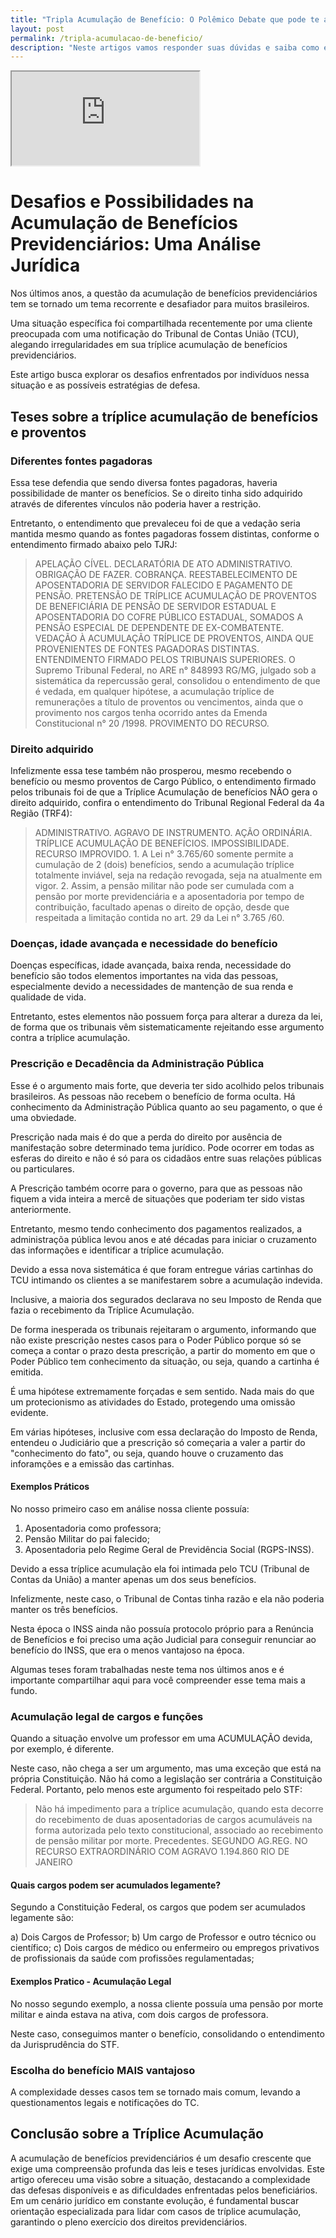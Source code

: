 ```yaml
---
title: "Tripla Acumulação de Benefício: O Polêmico Debate que pode te afetar!"
layout: post
permalink: /tripla-acumulacao-de-beneficio/
description: "Neste artigos vamos responder suas dúvidas e saiba como evitar impactos negativos. Sobre orientações para proteger seus direitos e evitar problemas com a acumulação de benefícios."
---
```



<div class="moldura">
    <div class="video">
        <iframe src="https://www.youtube.com/embed/jPWrd8rW-nY"></iframe>
    </div>
</div>


# Desafios e Possibilidades na Acumulação de Benefícios Previdenciários: Uma Análise Jurídica

Nos últimos anos, a questão da acumulação de benefícios previdenciários tem se tornado um tema recorrente e desafiador para muitos brasileiros.

Uma situação específica foi compartilhada recentemente por uma cliente preocupada com uma notificação do Tribunal de Contas União (TCU), alegando irregularidades em sua tríplice acumulação de benefícios previdenciários.

Este artigo busca explorar os desafios enfrentados por indivíduos nessa situação e as possíveis estratégias de defesa.


## Teses sobre a tríplice acumulação de benefícios e proventos

### Diferentes fontes pagadoras

Essa tese defendia que sendo diversa fontes pagadoras, haveria possibilidade de manter os benefícios. Se o direito tinha sido adquirido através de diferentes vínculos não poderia haver a restrição.

Entretanto, o entendimento que prevaleceu foi de que a vedação seria mantida mesmo quando as fontes pagadoras fossem distintas, conforme o entendimento firmado abaixo pelo TJRJ:

> APELAÇÃO CÍVEL. DECLARATÓRIA DE ATO ADMINISTRATIVO. OBRIGAÇÃO DE FAZER. COBRANÇA. REESTABELECIMENTO DE APOSENTADORIA DE SERVIDOR FALECIDO E PAGAMENTO DE PENSÃO. PRETENSÃO DE TRÍPLICE ACUMULAÇÃO DE PROVENTOS DE BENEFICIÁRIA DE PENSÃO DE SERVIDOR ESTADUAL E APOSENTADORIA DO COFRE PÚBLICO ESTADUAL, SOMADOS A PENSÃO ESPECIAL DE DEPENDENTE DE EX-COMBATENTE. VEDAÇÃO À ACUMULAÇÃO TRÍPLICE DE PROVENTOS, AINDA QUE PROVENIENTES DE FONTES PAGADORAS DISTINTAS. ENTENDIMENTO FIRMADO PELOS TRIBUNAIS SUPERIORES. O Supremo Tribunal Federal, no ARE n° 848993 RG/MG, julgado sob a sistemática da repercussão geral, consolidou o entendimento de que é vedada, em qualquer hipótese, a acumulação tríplice de remunerações a título de proventos ou vencimentos, ainda que o provimento nos cargos tenha ocorrido antes da Emenda Constitucional n° 20 /1998. PROVIMENTO DO RECURSO.

### Direito adquirido

Infelizmente essa tese também não prosperou, mesmo recebendo o benefício ou mesmo proventos de Cargo Público, o entendimento firmado pelos tribunais foi de que a Tríplice Acumulação de benefícios NÃO gera o direito adquirido, confira o entendimento do Tribunal Regional Federal da 4a Região (TRF4):

> ADMINISTRATIVO. AGRAVO DE INSTRUMENTO. AÇÃO ORDINÁRIA. TRÍPLICE ACUMULAÇÃO DE BENEFÍCIOS. IMPOSSIBILIDADE. RECURSO IMPROVIDO. 1. A Lei n° 3.765/60 somente permite a cumulação de 2 (dois) benefícios, sendo a acumulação tríplice totalmente inviável, seja na redação revogada, seja na atualmente em vigor. 2. Assim, a pensão militar não pode ser cumulada com a pensão por morte previdenciária e a aposentadoria por tempo de contribuição, facultado apenas o direito de opção, desde que respeitada a limitação contida no art. 29 da Lei n° 3.765 /60.

### Doenças, idade avançada e necessidade do benefício

Doenças específicas, idade avançada, baixa renda, necessidade do benefício são todos elementos importantes na vida das pessoas, especialmente devido a necessidades de mantenção de sua renda e qualidade de vida.

Entretanto, estes elementos não possuem força para alterar a dureza da lei, de forma que os tribunais vêm sistematicamente rejeitando esse argumento contra a tríplice acumulação.

### Prescrição e Decadência da Administração Pública

Esse é o argumento mais forte, que deveria ter sido acolhido pelos tribunais brasileiros. As pessoas não recebem o benefício de forma oculta. Há conhecimento da Administração Pública quanto ao seu pagamento, o que é uma obviedade.

Prescrição nada mais é do que a perda do direito por ausência de manifestação sobre determinado tema jurídico. Pode ocorrer em todas as esferas do direito e não é só para os cidadãos entre suas relações públicas ou particulares.

A Prescrição também ocorre para o governo, para que as pessoas não fiquem a vida inteira a mercê de situações que poderiam ter sido vistas anteriormente.

Entretanto, mesmo tendo conhecimento dos pagamentos realizados, a administraçõa pública levou anos e até décadas para iniciar o cruzamento das informações e identificar a tríplice acumulação.

Devido a essa nova sistemática é que foram entregue várias cartinhas do TCU intimando os clientes a se manifestarem sobre a acumulação indevida.

Inclusive, a maioria dos segurados declarava no seu Imposto de Renda que fazia o recebimento da Tríplice Acumulação.

De forma inesperada os tribunais rejeitaram o argumento, informando que não existe prescrição nestes casos para o Poder Público porque só se começa a contar o prazo desta prescrição, a partir do momento em que o Poder Público tem conhecimento da situação, ou seja, quando a cartinha é emitida.

É uma hipótese extremamente forçadas e sem sentido. Nada mais do que um protecionismo as atividades do Estado, protegendo uma omissão evidente.

Em várias hipóteses, inclusive com essa declaração do Imposto de Renda, entendeu o Judiciário que a prescrição só começaria a valer a partir do "conhecimento do fato", ou seja, quando houve o cruzamento das inforamções e a emissão das cartinhas.


#### Exemplos Práticos

No nosso primeiro caso em análise nossa cliente possuía:

1. Aposentadoria como professora;
2. Pensão Militar do pai falecido;
3. Aposentadoria pelo Regime Geral de Previdência Social (RGPS-INSS).

Devido a essa tríplice acumulação ela foi intimada pelo TCU (Tribunal de Contas da União) a manter apenas um dos seus benefícios.

Infelizmente, neste caso, o Tribunal de Contas tinha razão e ela não poderia manter os três benefícios.

Nesta época o INSS ainda não possuía protocolo próprio para a Renúncia de Benefícios e foi preciso uma ação Judicial para conseguir renunciar ao benefício do INSS, que era o menos vantajoso na época.

Algumas teses foram trabalhadas neste tema nos últimos anos e é importante compartilhar aqui para você compreender esse tema mais a fundo.


### Acumulação legal de cargos e funções

Quando a situação envolve um professor em uma ACUMULAÇÃO devida, por exemplo, é diferente.

Neste caso, não chega a ser um argumento, mas uma exceção que está na própria Constituição. Não há como a legislação ser contrária a Constituição Federal. Portanto, pelo menos este argumento foi respeitado pelo STF:

> Não há impedimento para a tríplice acumulação, quando esta decorre do recebimento de duas aposentadorias de cargos acumuláveis na forma autorizada pelo texto constitucional, associado ao recebimento de pensão militar por morte. Precedentes. SEGUNDO AG.REG. NO RECURSO EXTRAORDINÁRIO COM AGRAVO
1.194.860 RIO DE JANEIRO

#### Quais cargos podem ser acumulados legamente?

Segundo a Constituição Federal, os cargos que podem ser acumulados legamente são:

a) Dois Cargos de Professor;
b) Um cargo de Professor e outro técnico ou científico;
c) Dois cargos de médico ou enfermeiro ou empregos privativos de profissionais da saúde com profissões regulamentadas;

#### Exemplos Pratico - Acumulação Legal

No nosso segundo exemplo, a nossa cliente possuía uma pensão por morte militar e ainda estava na ativa, com dois cargos de professora.

Neste caso, conseguimos manter o benefício, consolidando o entendimento da Jurisprudência do STF.

### Escolha do benefício MAIS vantajoso

A complexidade desses casos tem se tornado mais comum, levando a questionamentos legais e notificações do TC.

## Conclusão sobre a Tríplice Acumulação

A acumulação de benefícios previdenciários é um desafio crescente que exige uma compreensão profunda das leis e teses jurídicas envolvidas. Este artigo ofereceu uma visão sobre a situação, destacando a complexidade das defesas disponíveis e as dificuldades enfrentadas pelos beneficiários. Em um cenário jurídico em constante evolução, é fundamental buscar orientação especializada para lidar com casos de tríplice acumulação, garantindo o pleno exercício dos direitos previdenciários.


